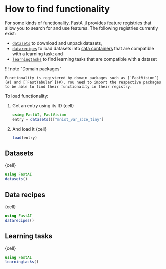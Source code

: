 # How to find functionality

For some kinds of functionality, FastAI.jl provides feature registries that allow you to search for and use features. The following registries currently exist:

- [`datasets`](#) to download and unpack datasets,
- [`datarecipes`](#) to load datasets into [data containers](/doc/docs/data_containers.md) that are compatible with a learning task; and
- [`learningtasks`](#) to find learning tasks that are compatible with a dataset

!!! note "Domain packages"

    Functionality is registered by domain packages such as [`FastVision`](#) and [`FastTabular`](#). You need to import the respective packages to be able to find their functionality in their registry.

To load functionality:

1. Get an entry using its ID
    {cell}
    ```julia
    using FastAI, FastVision
    entry = datasets()["mnist_var_size_tiny"]
    ```
2. And load it
    {cell}
    ```julia
    load(entry)
    ```


## Datasets

{cell}
```julia
using FastAI
datasets()
```

## Data recipes

{cell}
```julia
using FastAI
datarecipes()
```

## Learning tasks

{cell}
```julia
using FastAI
learningtasks()
```
